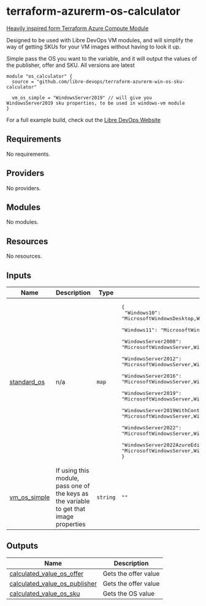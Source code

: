 # terraform-azurerm-os-calculator
[Heavily inspired form Terraform Azure Compute Module](https://github.com/Azure/terraform-azurerm-compute)

Designed to be used with Libre DevOps VM modules, and will simplify the way of getting SKUs for your VM images without having to look it up.

Simple pass the OS you want to the variable, and it will output the values of the publisher, offer and SKU.  All versions are latest

```hcl
module "os_calculator" {
  source = "github.com/libre-devops/terraform-azurerm-win-os-sku-calculator"

  vm_os_simple = "WindowsServer2019" // will give you WindowsServer2019 sku properties, to be used in windows-vm module
}
```

For a full example build, check out the [Libre DevOps Website](https://www.libredevops.org/quickstart/utils/terraform/using-lbdo-tf-modules-example.html)

## Requirements

No requirements.

## Providers

No providers.

## Modules

No modules.

## Resources

No resources.

## Inputs

| Name | Description | Type | Default | Required |
|------|-------------|------|---------|:--------:|
| <a name="input_standard_os"></a> [standard\_os](#input\_standard\_os) | n/a | `map` | <pre>{<br>  "Windows10": "MicrosoftWindowsDesktop,Windows-10,win10-21h2-ent-ltsc",<br>  "Windows11": "MicrosoftWindowsDesktop,Windows-11,win11-21h2-ent",<br>  "WindowsServer2008": "MicrosoftWindowsServer,WindowsServer,2008-R2-SP1",<br>  "WindowsServer2012": "MicrosoftWindowsServer,WindowsServer,2012-Datacenter",<br>  "WindowsServer2016": "MicrosoftWindowsServer,WindowsServer,2012-Datacenter",<br>  "WindowsServer2019": "MicrosoftWindowsServer,WindowsServer,2019-Datacenter",<br>  "WindowsServer2019WithContainers": "MicrosoftWindowsServer,WindowsServer,2019-Datacenter-with-Containers",<br>  "WindowsServer2022": "MicrosoftWindowsServer,WindowsServer,2022-Datacenter",<br>  "WindowsServer2022AzureEdition": "MicrosoftWindowsServer,WindowsServer,2022-datacenter-azure-edition"<br>}</pre> | no |
| <a name="input_vm_os_simple"></a> [vm\_os\_simple](#input\_vm\_os\_simple) | If using this module, pass one of the keys as the variable to get that image properties | `string` | `""` | no |

## Outputs

| Name | Description |
|------|-------------|
| <a name="output_calculated_value_os_offer"></a> [calculated\_value\_os\_offer](#output\_calculated\_value\_os\_offer) | Gets the offer value |
| <a name="output_calculated_value_os_publisher"></a> [calculated\_value\_os\_publisher](#output\_calculated\_value\_os\_publisher) | Gets the offer value |
| <a name="output_calculated_value_os_sku"></a> [calculated\_value\_os\_sku](#output\_calculated\_value\_os\_sku) | Gets the OS value |
